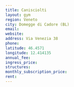 ```yaml
---
title: Canisciolti
layout: gym
region: Veneto
city: Domegge di Cadore (BL)
email: 
website: 
address: Via Venezia 38
phone: 
latitude: 46.4571
longitude: 12.414135
annual_fee: 
ingress_price: 
structures: 
monthly_subscription_price: 
rent: 
---
```


